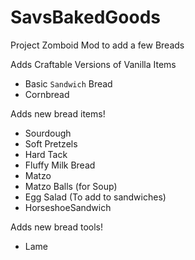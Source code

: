 # SavsBakedGoods
Project Zomboid Mod to add a few Breads

Adds Craftable Versions of Vanilla Items
  - Basic `Sandwich` Bread
  - Cornbread
 
Adds new bread items!
  - Sourdough
  - Soft Pretzels
  - Hard Tack
  - Fluffy Milk Bread
  - Matzo
  - Matzo Balls (for Soup)
  - Egg Salad (To add to sandwiches)
  - HorseshoeSandwich
  
Adds new bread tools!
  - Lame
